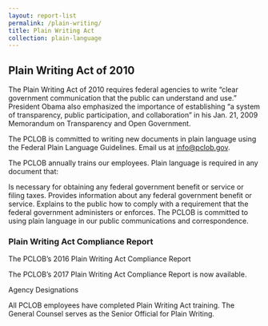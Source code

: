 ```yaml
---
layout: report-list
permalink: /plain-writing/
title: Plain Writing Act
collection: plain-language
---
```


## Plain Writing Act of 2010



The Plain Writing Act of 2010 requires federal agencies to write “clear government communication that the public can understand and use.” President Obama also emphasized the importance of establishing “a system of transparency, public participation, and collaboration” in his Jan. 21, 2009 Memorandum on Transparency and Open Government.



The PCLOB is committed to writing new documents in plain language using the Federal Plain Language Guidelines. Email us at info@pclob.gov.



The PCLOB annually trains our employees. Plain language is required in any document that:


Is necessary for obtaining any federal government benefit or service or filing taxes.
Provides information about any federal government benefit or service.
Explains to the public how to comply with a requirement that the federal government administers or enforces.
The PCLOB is committed to using plain language in our public communications and correspondence.



### Plain Writing Act Compliance Report


The PCLOB’s 2016 Plain Writing Act Compliance Report 


The PCLOB’s 2017 Plain Writing Act Compliance Report is now available.


Agency Designations

All PCLOB employees have completed Plain Writing Act training. The General Counsel serves as the Senior Official for Plain Writing.
